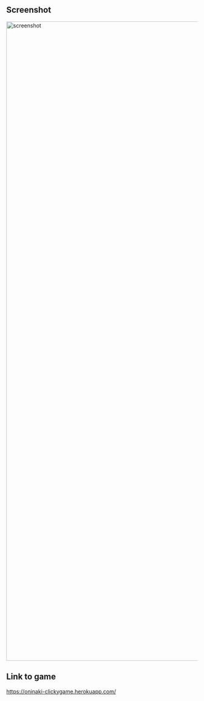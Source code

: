 

## Screenshot
<img width="1678" alt="screenshot" src="https://user-images.githubusercontent.com/47457071/65827754-47700080-e259-11e9-8907-7e241e87fc74.png">



## Link to game
https://oninaki-clickygame.herokuapp.com/
